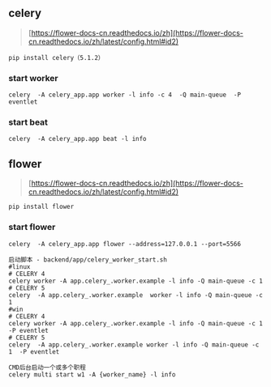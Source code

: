## celery
> [https://flower-docs-cn.readthedocs.io/zh](https://flower-docs-cn.readthedocs.io/zh/latest/config.html#id2)

```shell
pip install celery（5.1.2） 
```

### start worker
```shell
celery  -A celery_app.app worker -l info -c 4  -Q main-queue  -P eventlet
```

### start beat
```shell
celery  -A celery_app.app beat -l info
```

## flower

> [https://flower-docs-cn.readthedocs.io/zh](https://flower-docs-cn.readthedocs.io/zh/latest/config.html#id2)


```shell
pip install flower 
```

### start flower
```shell
celery  -A celery_app.app flower --address=127.0.0.1 --port=5566
```

```shell
启动脚本 - backend/app/celery_worker_start.sh
#linux
# CELERY 4
celery worker -A app.celery_.worker.example -l info -Q main-queue -c 1
# CELERY 5
celery  -A app.celery_.worker.example  worker -l info -Q main-queue -c 1
#win
# CELERY 4
celery worker -A app.celery_.worker.example -l info -Q main-queue -c 1  -P eventlet
# CELERY 5
celery  -A app.celery_.worker.example worker -l info -Q main-queue -c 1  -P eventlet

CMD后台启动一个或多个职程
celery multi start w1 -A {worker_name} -l info
```